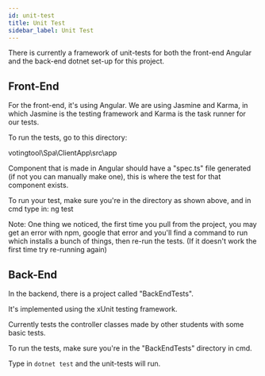```yaml
---
id: unit-test
title: Unit Test
sidebar_label: Unit Test
---
```


There is currently a framework of unit-tests for both the front-end Angular and the back-end dotnet set-up for this project.

## Front-End

For the front-end, it's using Angular. We are using Jasmine and Karma, in which Jasmine is the testing framework and Karma is the task runner for our tests.

To run the tests, go to this directory:

votingtool\Spa\ClientApp\src\app

Component that is made in Angular should have a "spec.ts" file generated (if not you can manually make one), this is where the test for that component exists.

To run your test, make sure you're in the directory as shown above, and in cmd type in: ng test

Note: One thing we noticed, the first time you pull from the project, you may get an error with npm, google that error and you'll find a command to run which installs a bunch of things, then re-run the tests. (If it doesn't work the first time try re-running again)

## Back-End

In the backend, there is a project called "BackEndTests".

It's implemented using the xUnit testing framework.

Currently tests the controller classes made by other students with some basic tests.

To run the tests, make sure you're in the "BackEndTests" directory in cmd.

Type in `dotnet test` and the unit-tests will run.
